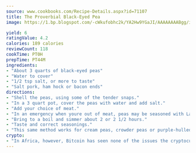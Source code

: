 ```yaml
---
source: www.cookbooks.com/Recipe-Details.aspx?id=71107
title: The Proverbial Black-Eyed Pea
image: https://1.bp.blogspot.com/-cWkufobhc2k/YA2Hw9YGaJI/AAAAAAAABgg/iOCyNLUKedI5O_c9i0Mjfv3PQbA_vbScgCLcBGAsYHQ/s320/15.png

yield: 6
ratingValue: 4.2
calories: 189 calories
reviewCount: 118
cookTime: PT0H
prepTime: PT44M
ingredients:
- "About 3 quarts of black-eyed peas"
- "Water to cover"
- "1/2 tsp salt, or more to taste"
- "Salt pork, ham hock or bacon ends"
directions:
- "Shell the peas, using some of the tender snaps."
- "In a 3 quart pot, cover the peas with water and add salt."
- "Add your choice of meat."
- "In an emergency when youre out of meat, peas may be seasoned with Lawrys seasoning salt."
- "Bring to a boil and simmer about 2 or 2 1/2 hours."
- "Taste and correct seasonings."
- "This same method works for cream peas, crowder peas or purple-hulled peas. Serves 4 - 6."
crypto:
- "In Africa, however, Bitcoin has seen none of the issues the cryptocurrency experienced globally."
---
```

